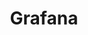 ---
layout: tag-list
type: tag
title: Grafana
slug: Grafana
category: Tag
sidebar: false
description: >
   Es un software libre basado en licencia de Apache 2.0, ​ que permite la visualización y el formato de datos métricos. Permite crear cuadros de mando y gráficos a partir de múltiples fuentes, incluidas bases de datos de series de tiempo como Graphite, InfluxDB y OpenTSDB.
---